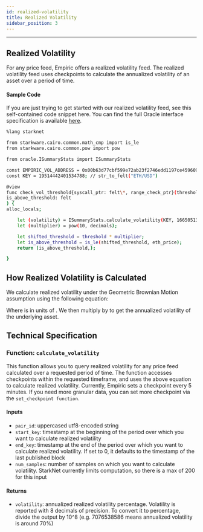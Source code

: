 ```yaml
---
id: realized-volatility
title: Realized Volatility
sidebar_position: 3
---
```


---

## Realized Volatility

For any price feed, Empiric offers a realized volatility feed. The realized volatility feed uses checkpoints to calculate the annualized volatility of an asset over a period of time.

#### Sample Code

If you are just trying to get started with our realized volatility feed, see this self-contained code snippet here. You can find the full Oracle interface specification is available [here](https://github.com/Astraly-Labs/Empiric/blob/master/contracts/starknet/src/compute_engines/summary_stats/ISummaryStats.cairo).

```bash
%lang starknet

from starkware.cairo.common.math_cmp import is_le
from starkware.cairo.common.pow import pow

from oracle.ISummaryStats import ISummaryStats

const EMPIRIC_VOL_ADDRESS = 0x00b63d77cbf599e72ab23f2746edd1197ce45960910ea048b4898c4866d7f300;
const KEY = 19514442401534788; // str_to_felt("ETH/USD")

@view
func check_vol_threshold{syscall_ptr: felt\*, range_check_ptr}(threshold: felt) -> (
is_above_threshold: felt
) {
alloc_locals;

    let (volatility) = ISummaryStats.calculate_volatility(KEY, 1665051301, 0, 100);
    let (multiplier) = pow(10, decimals);

    let shifted_threshold = threshold * multiplier;
    let is_above_threshold = is_le(shifted_threshold, eth_price);
    return (is_above_threshold,);

}
```

## How Realized Volatility is Calculated

We calculate realized volatility under the Geometric Brownian Motion assumption using the following equation:

Where is in units of . We then multiply by to get the annualized volatility of the underlying asset.

## Technical Specification

### Function: `calculate_volatility`

This function allows you to query realized volatility for any price feed calculated over a requested period of time. The function accesses checkpoints within the requested timeframe, and uses the above equation to calculate realized volatility.
Currently, Empiric sets a checkpoint every 5 minutes. If you need more granular data, you can set more checkpoint via the `set_checkpoint function`.

#### Inputs

- `pair_id`: uppercased utf8-encoded string
- `start_key`: timestamp at the beginning of the period over which you want to calculate realized volatility
- `end_key`: timestamp at the end of the period over which you want to calculate realized volatility. If set to 0, it defaults to the timestamp of the last published block
- `num_samples`: number of samples on which you want to calculate volatility. StarkNet currently limits computation, so there is a max of 200 for this input

#### Returns

- `volatility`: annualized realized volatility percentage. Volatility is reported with 8 decimals of precision. To convert it to percentage, divide the output by 10^8 (e.g. 7076538586 means annualized volatility is around 70%)

